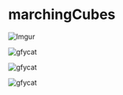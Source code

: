 # marchingCubes

![Imgur](https://i.imgur.com/ZbtjCXs.png)

![gfycat](https://thumbs.gfycat.com/YellowFilthyFritillarybutterfly-size_restricted.gif)

![gfycat](https://thumbs.gfycat.com/LinearMeanBergerpicard-size_restricted.gif)

![gfycat](https://thumbs.gfycat.com/BlushingGlitteringAnemoneshrimp-size_restricted.gif)

